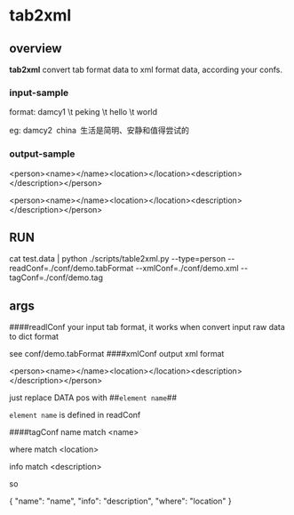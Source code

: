 # tab2xml

## overview
**tab2xml** convert tab format data to xml format data, according your confs.

### input-sample
format: damcy1 \t peking \t hello \t world

eg: damcy2`	`china`	`生活是简明、安静和值得尝试的

### output-sample
\<person>\<name><![CDATA[damcy1]]>\</name>\<location><![CDATA[peking]]>\</location>\<description><![CDATA[hello world]]>\</description>\</person>

\<person>\<name><![CDATA[damcy2]]>\</name>\<location><![CDATA[china]]>\</location>\<description><![CDATA[生活是简明、安静和值得尝试的]]>\</description>\</person>

## RUN
cat test.data | python ./scripts/table2xml.py --type=person --readConf=./conf/demo.tabFormat --xmlConf=./conf/demo.xml --tagConf=./conf/demo.tag

## args
####readlConf
your input tab format, it works when convert input raw data to dict format

see conf/demo.tabFormat
####xmlConf
output xml format

\<person>\<name><![CDATA[##name##]]>\</name>\<location><![CDATA[##where##]]>\</location>\<description><![CDATA[##info##]]>\</description>\</person>

just replace DATA pos with ##`element name`##

`element name` is defined in readConf


####tagConf
name match \<name>

where match \<location>

info match \<description>

so

{
    "name": "name",
    "info": "description",
    "where": "location"
}